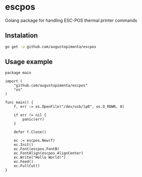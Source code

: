 # escpos
Golang package for handling ESC-POS thermal printer commands

## Instalation

```bash
go get -u github.com/augustopimenta/escpos
```

## Usage example

```golang
package main

import (
	"github.com/augustopimenta/escpos"
	"os"
)

func main() {
	f, err := os.OpenFile("/dev/usb/lp0", os.O_RDWR, 0)

	if err != nil {
		panic(err)
	}

	defer f.Close()

	ec := escpos.New(f)
	ec.Init()
	ec.Font(escpos.FontB)
	ec.FontAlign(escpos.AlignCenter)
	ec.Write("Hello World!")
	ec.Feed()
	ec.FullCut()
}
```
